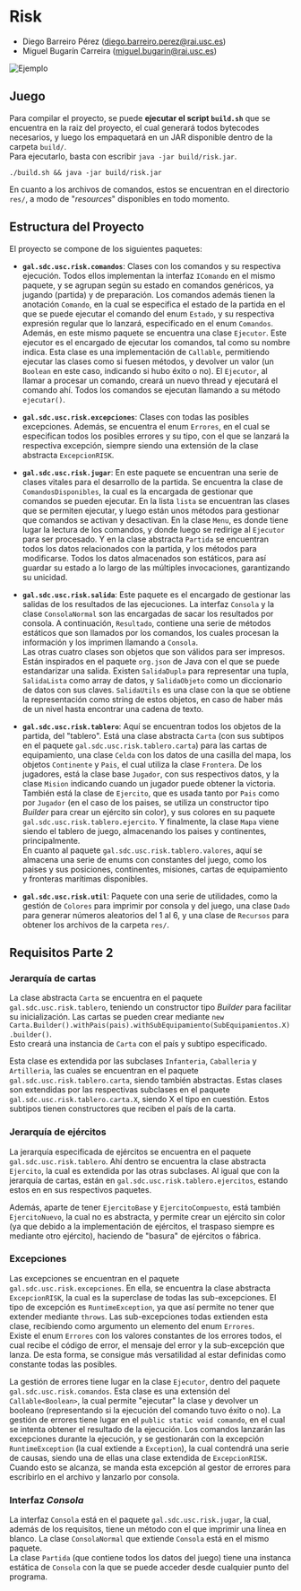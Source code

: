 # Risk

- Diego Barreiro Pérez ([diego.barreiro.perez@rai.usc.es](mailto:diego.barreiro.perez@rai.usc.es))
- Miguel Bugarín Carreira ([miguel.bugarin@rai.usc.es](mailto:miguel.bugarin@rai.usc.es))

![Ejemplo](https://i.imgur.com/wXqjwl2.png)

## Juego

Para compilar el proyecto, se puede **ejecutar el script `build.sh`** que se encuentra en la raiz del proyecto, el cual
generará todos bytecodes necesarios, y luego los empaquetará en un JAR disponible dentro de la carpeta `build/`.  
Para ejecutarlo, basta con escribir `java -jar build/risk.jar`.

```
./build.sh && java -jar build/risk.jar
```

En cuanto a los archivos de comandos, estos se encuentran en el directorio `res/`, a modo de "_resources_" disponibles
en todo momento.

## Estructura del Proyecto

El proyecto se compone de los siguientes paquetes:

* **`gal.sdc.usc.risk.comandos`**: Clases con los comandos y su respectiva ejecución. Todos ellos implementan la interfaz
`IComando` en el mismo paquete, y se agrupan según su estado en comandos genéricos, ya jugando (partida) y de
preparación. Los comandos además tienen la anotación `Comando`, en la cual se especifica el estado de la partida en el
que se puede ejecutar el comando del enum `Estado`, y su respectiva expresión regular que lo lanzará, especificado en
el enum `Comandos`.  
Además, en este mismo paquete se encuentra una clase `Ejecutor`. Este ejecutor es el encargado de ejecutar los comandos,
tal como su nombre indica. Esta clase es una implementación de `Callable`, permitiendo ejecutar las clases como si
fuesen métodos, y devolver un valor (un `Boolean` en este caso, indicando si hubo éxito o no). El `Ejecutor`, al llamar
a procesar un comando, creará un nuevo thread y ejecutará el comando ahí. Todos los comandos se ejecutan llamando a su
método `ejecutar()`.

* **`gal.sdc.usc.risk.excepciones`**: Clases con todas las posibles excepciones. Además, se encuentra el enum `Errores`,
en el cual se especifican todos los posibles errores y su tipo, con el que se lanzará la respectiva excepción, siempre
siendo una extensión de la clase abstracta `ExcepcionRISK`.

* **`gal.sdc.usc.risk.jugar`**: En este paquete se encuentran una serie de clases vitales para el desarrollo de la
partida. Se encuentra la clase de `ComandosDisponibles`, la cual es la encargada de gestionar que comandos se pueden
ejecutar. En la lista `lista` se encuentran las clases que se permiten ejecutar, y luego están unos métodos para
gestionar que comandos se activan y desactivan. En la clase `Menu`, es donde tiene lugar la lectura de los comandos, y
donde luego se redirige al `Ejecutor` para ser procesado. Y en la clase abstracta `Partida` se encuentran todos los
datos relacionados con la partida, y los métodos para modificarse. Todos los datos almacenados son estáticos,
para así guardar su estado a lo largo de las múltiples invocaciones, garantizando su unicidad.

* **`gal.sdc.usc.risk.salida`**: Este paquete es el encargado de gestionar las salidas de los resultados de las
ejecuciones. La interfaz `Consola` y la clase `ConsolaNormal` son las encargadas de sacar los resultados por consola.
A continuación, `Resultado`, contiene una serie de métodos estáticos que son llamados por los comandos, los cuales
procesan la información y los imprimen llamando a `Consola`.  
Las otras cuatro clases son objetos que son válidos para ser impresos. Están inspirados en el paquete `org.json` de Java
con el que se puede estandarizar una salida. Existen `SalidaDupla` para representar una tupla, `SalidaLista` como
array de datos, y `SalidaObjeto` como un diccionario de datos con sus claves. `SalidaUtils` es una clase con la que
se obtiene la representación como string de estos objetos, en caso de haber más de un nivel hasta encontrar una cadena
de texto.

* **`gal.sdc.usc.risk.tablero`**: Aquí se encuentran todos los objetos de la partida, del "tablero". Está una clase
abstracta `Carta` (con sus subtipos en el paquete `gal.sdc.usc.risk.tablero.carta`) para las cartas de equipamiento,
una clase `Celda` con los datos de una casilla del mapa, los objetos `Continente` y `Pais`, el cual utiliza la clase
`Frontera`. De los jugadores, está la clase base `Jugador`, con sus respectivos datos, y la clase `Mision` indicando
cuando un jugador puede obtener la victoria. También está la clase de `Ejercito`, que es usada tanto por `Pais` como
por `Jugador` (en el caso de los paises, se utiliza un constructor tipo _Builder_ para crear un ejército sin color), y
sus colores en su paquete `gal.sdc.usc.risk.tablero.ejercito`. Y finalmente, la clase `Mapa` viene siendo el tablero de
juego, almacenando los paises y continentes, principalmente.  
En cuanto al paquete `gal.sdc.usc.risk.tablero.valores`, aquí se almacena una serie de enums con constantes del juego,
como los paises y sus posiciones, continentes, misiones, cartas de equipamiento y fronteras marítimas disponibles.

* **`gal.sdc.usc.risk.util`**: Paquete con una serie de utilidades, como la gestión de `Colores` para imprimir por
consola y del juego, una clase `Dado` para generar números aleatorios del 1 al 6, y una clase de `Recursos` para
obtener los archivos de la carpeta `res/`.

## Requisitos Parte 2

### Jerarquía de cartas

La clase abstracta `Carta` se encuentra en el paquete `gal.sdc.usc.risk.tablero`, teniendo un constructor tipo
_Builder_ para facilitar su inicialización. Las cartas se pueden crear mediante
`new Carta.Builder().withPais(pais).withSubEquipamiento(SubEquipamientos.X).builder()`.  
Esto creará una instancia de `Carta` con el país y subtipo especificado.

Esta clase es extendida por las subclases `Infanteria`, `Caballeria` y `Artilleria`, las cuales se encuentran en
el paquete `gal.sdc.usc.risk.tablero.carta`, siendo también abstractas. Estas clases son extendidas por las
respectivas subclases en el paquete `gal.sdc.usc.risk.tablero.carta.X`, siendo X el tipo en cuestión. Estos subtipos
tienen constructores que reciben el país de la carta.

### Jerarquía de ejércitos

La jerarquía especificada de ejércitos se encuentra en el paquete `gal.sdc.usc.risk.tablero`. Ahí dentro se encuentra
la clase abstracta `Ejercito`, la cual es extendida por las otras subclases. Al igual que con la jerarquía de cartas,
están en `gal.sdc.usc.risk.tablero.ejercitos`, estando estos en en sus respectivos paquetes.

Además, aparte de tener `EjercitoBase` y `EjercitoCompuesto`, está también `EjercitoNuevo`, la cual no es abstracta,
y permite crear un ejército sin color (ya que debido a la implementación de ejércitos, el traspaso siempre es mediante
otro ejército), haciendo de "basura" de ejércitos o fábrica.

### Excepciones

Las excepciones se encuentran en el paquete `gal.sdc.usc.risk.excepciones`. En ella, se encuentra la clase abstracta
`ExcepcionRISK`, la cual es la superclase de todas las sub-excepciones. El tipo de excepción es `RuntimeException`, ya
que así permite no tener que extender mediante `throws`. Las sub-excepciones todas extienden esta clase,
recibiendo como argumento un elemento del enum `Errores`.  
Existe el enum `Errores` con los valores constantes de los errores todos, el cual recibe el código de error, el mensaje
del error y la sub-excepción que lanza. De esta forma, se consigue más versatilidad al estar definidas como constante
todas las posibles.

La gestión de errores tiene lugar en la clase `Ejecutor`, dentro del paquete `gal.sdc.usc.risk.comandos`. Esta clase
es una extensión del `Callable<Boolean>`, la cual permite "ejecutar" la clase y devolver un booleano (representando
si la ejecución del comando tuvo éxito o no). La gestión de errores tiene lugar en el `public static void comando`,
en el cual se intenta obtener el resultado de la ejecución. Los comandos lanzarán las excepciones durante la ejecución,
y se gestionarán con la excepción `RuntimeException` (la cual extiende a `Exception`), la cual contendrá una serie de
causas, siendo una de ellas una clase extendida de `ExcepcionRISK`.  
Cuando esto se alcanza, se manda esta excepción al gestor de errores para escribirlo en el archivo y lanzarlo por
consola.

### Interfaz _Consola_

La interfaz `Consola` está en el paquete `gal.sdc.usc.risk.jugar`, la cual, además de los requisitos, tiene un método
con el que imprimir una línea en blanco. La clase `ConsolaNormal` que extiende `Consola` está en el mismo paquete.  
La clase `Partida` (que contiene todos los datos del juego) tiene una instanca estática de `Consola` con la que se
puede acceder desde cualquier punto del programa.
